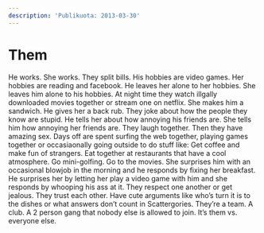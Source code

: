 ```yaml
---
description: 'Publikuota: 2013-03-30'
---
```


# Them

He works. She works. They split bills. His hobbies are video games. Her hobbies are reading and facebook. He leaves her alone to her hobbies. She leaves him alone to his hobbies. At night time they watch illgally downloaded movies together or stream one on netflix. She makes him a sandwich. He gives her a back rub. They joke about how the people they know are stupid. He tells her about how annoying his friends are. She tells him how annoying her friends are. They laugh together. Then they have amazing sex. Days off are spent surfing the web together, playing games together or occasiaonally going outside to do stuff like: Get coffee and make fun of strangers. Eat together at restaurants that have a cool atmosphere. Go mini-golfing. Go to the movies. She surprises him with an occasional blowjob in the morning and he responds by fixing her breakfast. He surprises her by letting her play a video game with him and she responds by whooping his ass at it. They respect one another or get jealous. They trust each other. Have cute arguments like who’s turn it is to the dishes or what answers don’t count in Scattergories. They’re a team. A club. A 2 person gang that nobody else is allowed to join. It’s them vs. everyone else.

